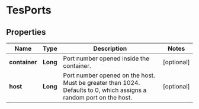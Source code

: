
# TesPorts

## Properties
Name | Type | Description | Notes
------------ | ------------- | ------------- | -------------
**container** | **Long** | Port number opened inside the container. |  [optional]
**host** | **Long** | Port number opened on the host. Must be greater than 1024. Defaults to 0, which assigns a random port on the host. |  [optional]



